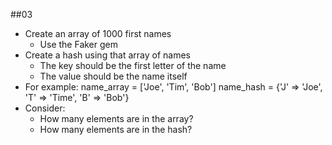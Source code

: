##03

- Create an array of 1000 first names
	- Use the Faker gem
- Create a hash using that array of names
	- The key should be the first letter of the name
	- The value should be the name itself
- For example:
	name_array = ['Joe', 'Tim', 'Bob']
	name_hash = {'J' => 'Joe', 'T' => 'Time', 'B' => 'Bob'}
- Consider:
	- How many elements are in the array?
	- How many elements are in the hash?
